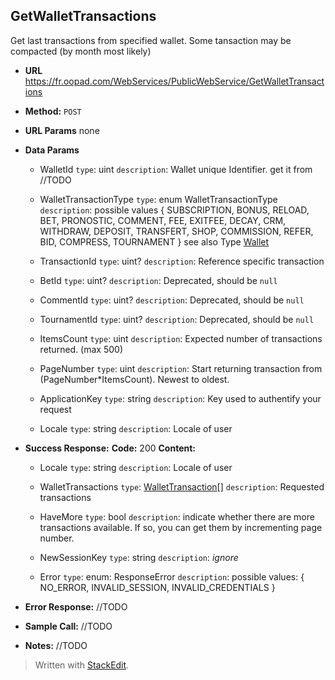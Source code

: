 **GetWalletTransactions**
----
  Get last transactions from specified wallet. 
  Some tansaction may be compacted (by month most likely)
  
* **URL**
  https://fr.oopad.com/WebServices/PublicWebService/GetWalletTransactions

* **Method:**
  `POST` 
  
*  **URL Params**
	none

* **Data Params**

  	- WalletId
		`type`: uint
		`description`: Wallet unique Identifier. get it from //TODO
		
  	- WalletTransactionType
		`type`: enum WalletTransactionType
		`description`: possible values { SUBSCRIPTION, BONUS, RELOAD, BET, PRONOSTIC, COMMENT, FEE, EXITFEE, DECAY, CRM, WITHDRAW, DEPOSIT, TRANSFERT, SHOP, COMMISSION, REFER, BID, COMPRESS, TOURNAMENT }
		see also Type [Wallet](/Types/Wallet.md)
		
	- TransactionId
		`type`: uint?
		`description`: Reference specific transaction
		
	- BetId
		`type`: uint?
		`description`: Deprecated, should be `null` 
		
	- CommentId
		`type`: uint?
		`description`: Deprecated, should be `null` 
		
	- TournamentId
		`type`: uint?
		`description`: Deprecated, should be `null`
		
	- ItemsCount
		`type`: uint
		`description`: Expected number of transactions returned. (max 500)
		
	- PageNumber
		`type`: uint
		`description`: Start returning transaction from (PageNumber*ItemsCount). Newest to oldest.
		
	- ApplicationKey
		`type`: string
		`description`: Key used to authentify your request
		
	- Locale
		`type`: string
		`description`: Locale of user
		
* **Success Response:**
	**Code:** 200
    **Content:** 

	- Locale
		`type`: string
		`description`: Locale of user

	- WalletTransactions
		`type`: [WalletTransaction](/Types/WalletTransaction.md)[]
		`description`: Requested transactions 
	
	- HaveMore
		`type`: bool
		`description`: indicate whether there are more transactions available. If so, you can get them by incrementing page number.
		
	- NewSessionKey
		`type`: string
		`description`: *ignore*
		
	- Error
		`type`: enum: ResponseError
		`description`: possible values: { NO_ERROR, INVALID_SESSION, INVALID_CREDENTIALS }
 
* **Error Response:**
	//TODO

* **Sample Call:**
	//TODO

* **Notes:**
	//TODO


> Written with [StackEdit](https://stackedit.io/).